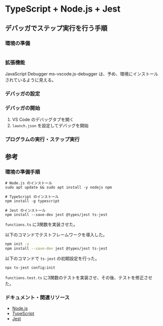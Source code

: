# TypeScript + Node.js + Jest

## デバッガでステップ実行を行う手順

### 環境の準備

```shell
```

### 拡張機能

JavaScript Debugger ms-vscode.js-debugger
は、予め、環境にインストールされているように見える。

### デバッガの設定

### デバッガの開始

1. VS Code のデバッグタブを開く
2. `launch.json` を設定してデバッグを開始

### プログラムの実行・ステップ実行

## 参考

### 環境の準備手順

```shell
# Node.js のインストール
sudo apt update && sudo apt install -y nodejs npm

# TypeScript のインストール
npm install -g typescript

# Jest のインストール
npm install --save-dev jest @types/jest ts-jest
```

`functions.ts` に3関数を実装させた。

以下のコマンドでテストフレームワークを導入した。

```bash
npm init -y
npm install --save-dev jest @types/jest ts-jest
```

以下のコマンドで `ts-jest` の初期設定を行った。

```bash
npx ts-jest config:init
```

`functions.test.ts` に3関数のテストを実装させ、その後、テストを修正させた。

### ドキュメント・関連リソース

- [Node.js](https://nodejs.org/)
- [TypeScript](https://www.typescriptlang.org/)
- [Jest](https://jestjs.io/)